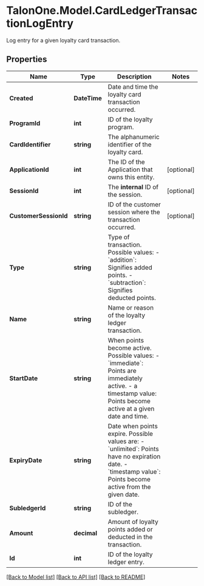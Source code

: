 # TalonOne.Model.CardLedgerTransactionLogEntry
Log entry for a given loyalty card transaction.
## Properties

Name | Type | Description | Notes
------------ | ------------- | ------------- | -------------
**Created** | **DateTime** | Date and time the loyalty card transaction occurred. | 
**ProgramId** | **int** | ID of the loyalty program. | 
**CardIdentifier** | **string** | The alphanumeric identifier of the loyalty card.  | 
**ApplicationId** | **int** | The ID of the Application that owns this entity. | [optional] 
**SessionId** | **int** | The **internal** ID of the session.  | [optional] 
**CustomerSessionId** | **string** | ID of the customer session where the transaction occurred. | [optional] 
**Type** | **string** | Type of transaction. Possible values:   - &#x60;addition&#x60;: Signifies added points.   - &#x60;subtraction&#x60;: Signifies deducted points.  | 
**Name** | **string** | Name or reason of the loyalty ledger transaction. | 
**StartDate** | **string** | When points become active. Possible values:   - &#x60;immediate&#x60;: Points are immediately active.   - a timestamp value: Points become active at a given date and time.  | 
**ExpiryDate** | **string** | Date when points expire. Possible values are:   - &#x60;unlimited&#x60;: Points have no expiration date.   - &#x60;timestamp value&#x60;: Points become active from the given date.  | 
**SubledgerId** | **string** | ID of the subledger. | 
**Amount** | **decimal** | Amount of loyalty points added or deducted in the transaction. | 
**Id** | **int** | ID of the loyalty ledger entry. | 

[[Back to Model list]](../README.md#documentation-for-models) [[Back to API list]](../README.md#documentation-for-api-endpoints) [[Back to README]](../README.md)

